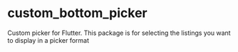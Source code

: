 # custom_bottom_picker
Custom picker for Flutter. This package is for selecting the listings you want to display in a picker format

